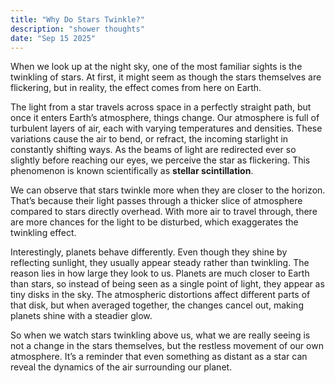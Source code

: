 ```yaml
---
title: "Why Do Stars Twinkle?"
description: "shower thoughts"
date: "Sep 15 2025"
---
```



When we look up at the night sky, one of the most familiar sights is the twinkling of stars. At first, it might seem as though the stars themselves are flickering, but in reality, the effect comes from here on Earth.

The light from a star travels across space in a perfectly straight path, but once it enters Earth’s atmosphere, things change. Our atmosphere is full of turbulent layers of air, each with varying temperatures and densities. These variations cause the air to bend, or refract, the incoming starlight in constantly shifting ways. As the beams of light are redirected ever so slightly before reaching our eyes, we perceive the star as flickering. This phenomenon is known scientifically as **stellar scintillation**.

We can observe that stars twinkle more when they are closer to the horizon. That’s because their light passes through a thicker slice of atmosphere compared to stars directly overhead. With more air to travel through, there are more chances for the light to be disturbed, which exaggerates the twinkling effect.

Interestingly, planets behave differently. Even though they shine by reflecting sunlight, they usually appear steady rather than twinkling. The reason lies in how large they look to us. Planets are much closer to Earth than stars, so instead of being seen as a single point of light, they appear as tiny disks in the sky. The atmospheric distortions affect different parts of that disk, but when averaged together, the changes cancel out, making planets shine with a steadier glow.

So when we watch stars twinkling above us, what we are really seeing is not a change in the stars themselves, but the restless movement of our own atmosphere. It’s a reminder that even something as distant as a star can reveal the dynamics of the air surrounding our planet.